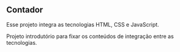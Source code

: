 ## Contador
Esse projeto integra as tecnologias HTML,  CSS e JavaScript.

Projeto introdutório para fixar os conteúdos de integração entre as tecnologias. 
